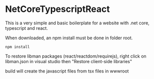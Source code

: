 ﻿# NetCoreTypescriptReact

This is a very simple and basic boilerplate for a website with .net core, typescript and react.

When downloaded, an npm install must be done in folder root.

    npm install
    
To restore libman packages (react/reactdom/requirejs), right click on libman.json in visual studio then "Restore client-side libraries"

build will create the javascript files from tsx files in wwwroot
